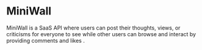 # MiniWall
MiniWall is a SaaS API where users can post their thoughts, views, or criticisms for everyone to see while other users can browse and interact by providing comments and likes .
